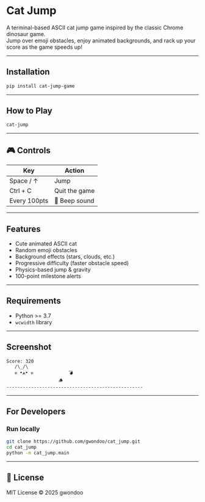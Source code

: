 # Cat Jump

A terminal-based ASCII cat jump game inspired by the classic Chrome dinosaur game.  
Jump over emoji obstacles, enjoy animated backgrounds, and rack up your score as the game speeds up!

---

## Installation

```bash
pip install cat-jump-game
```

---

## How to Play

```bash
cat-jump
```

---

## 🎮 Controls

| Key         | Action         |
|-------------|----------------|
| Space / ↑   | Jump           |
| Ctrl + C    | Quit the game  |
| Every 100pts| 🔔 Beep sound  |

---

## Features

- Cute animated ASCII cat
- Random emoji obstacles
- Background effects (stars, clouds, etc.)
- Progressive difficulty (faster obstacle speed)
- Physics-based jump & gravity
- 100-point milestone alerts

---

## Requirements

- Python >= 3.7
- `wcwidth` library

---

## Screenshot

```
Score: 320
   /\_/\
   ฅ •ﻌ• ฅ             💣          
                   🪵     
--------------------------------------------------
```

---

## For Developers

### Run locally

```bash
git clone https://github.com/gwondoo/cat_jump.git
cd cat_jump
python -m cat_jump.main
```

---

## 📜 License

MIT License © 2025 gwondoo
